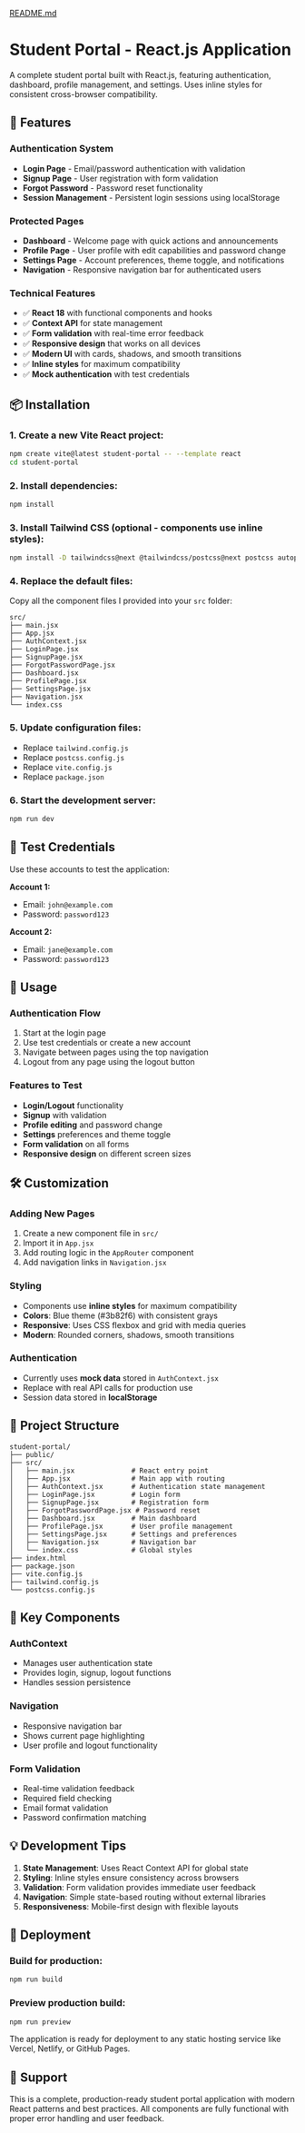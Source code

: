 [README.md](https://github.com/user-attachments/files/22311791/README.md)
# Student Portal - React.js Application

A complete student portal built with React.js, featuring authentication, dashboard, profile management, and settings. Uses inline styles for consistent cross-browser compatibility.

## 🚀 Features

### Authentication System
- **Login Page** - Email/password authentication with validation
- **Signup Page** - User registration with form validation
- **Forgot Password** - Password reset functionality
- **Session Management** - Persistent login sessions using localStorage

### Protected Pages
- **Dashboard** - Welcome page with quick actions and announcements
- **Profile Page** - User profile with edit capabilities and password change
- **Settings Page** - Account preferences, theme toggle, and notifications
- **Navigation** - Responsive navigation bar for authenticated users

### Technical Features
- ✅ **React 18** with functional components and hooks
- ✅ **Context API** for state management
- ✅ **Form validation** with real-time error feedback
- ✅ **Responsive design** that works on all devices
- ✅ **Modern UI** with cards, shadows, and smooth transitions
- ✅ **Inline styles** for maximum compatibility
- ✅ **Mock authentication** with test credentials

## 📦 Installation

### 1. Create a new Vite React project:
```bash
npm create vite@latest student-portal -- --template react
cd student-portal
```

### 2. Install dependencies:
```bash
npm install
```

### 3. Install Tailwind CSS (optional - components use inline styles):
```bash
npm install -D tailwindcss@next @tailwindcss/postcss@next postcss autoprefixer
```

### 4. Replace the default files:
Copy all the component files I provided into your `src` folder:

```
src/
├── main.jsx
├── App.jsx
├── AuthContext.jsx
├── LoginPage.jsx
├── SignupPage.jsx
├── ForgotPasswordPage.jsx
├── Dashboard.jsx
├── ProfilePage.jsx
├── SettingsPage.jsx
├── Navigation.jsx
└── index.css
```

### 5. Update configuration files:
- Replace `tailwind.config.js`
- Replace `postcss.config.js` 
- Replace `vite.config.js`
- Replace `package.json`

### 6. Start the development server:
```bash
npm run dev
```

## 🔑 Test Credentials

Use these accounts to test the application:

**Account 1:**
- Email: `john@example.com`
- Password: `password123`

**Account 2:**
- Email: `jane@example.com`
- Password: `password123`

## 📱 Usage

### Authentication Flow
1. Start at the login page
2. Use test credentials or create a new account
3. Navigate between pages using the top navigation
4. Logout from any page using the logout button

### Features to Test
- **Login/Logout** functionality
- **Signup** with validation
- **Profile editing** and password change
- **Settings** preferences and theme toggle
- **Form validation** on all forms
- **Responsive design** on different screen sizes

## 🛠 Customization

### Adding New Pages
1. Create a new component file in `src/`
2. Import it in `App.jsx`
3. Add routing logic in the `AppRouter` component
4. Add navigation links in `Navigation.jsx`

### Styling
- Components use **inline styles** for maximum compatibility
- **Colors**: Blue theme (#3b82f6) with consistent grays
- **Responsive**: Uses CSS flexbox and grid with media queries
- **Modern**: Rounded corners, shadows, smooth transitions

### Authentication
- Currently uses **mock data** stored in `AuthContext.jsx`
- Replace with real API calls for production use
- Session data stored in **localStorage**

## 📁 Project Structure

```
student-portal/
├── public/
├── src/
│   ├── main.jsx              # React entry point
│   ├── App.jsx               # Main app with routing
│   ├── AuthContext.jsx       # Authentication state management
│   ├── LoginPage.jsx         # Login form
│   ├── SignupPage.jsx        # Registration form
│   ├── ForgotPasswordPage.jsx # Password reset
│   ├── Dashboard.jsx         # Main dashboard
│   ├── ProfilePage.jsx       # User profile management
│   ├── SettingsPage.jsx      # Settings and preferences
│   ├── Navigation.jsx        # Navigation bar
│   └── index.css             # Global styles
├── index.html
├── package.json
├── vite.config.js
├── tailwind.config.js
└── postcss.config.js
```

## 🎯 Key Components

### AuthContext
- Manages user authentication state
- Provides login, signup, logout functions
- Handles session persistence

### Navigation
- Responsive navigation bar
- Shows current page highlighting
- User profile and logout functionality

### Form Validation
- Real-time validation feedback
- Required field checking
- Email format validation
- Password confirmation matching

## 💡 Development Tips

1. **State Management**: Uses React Context API for global state
2. **Styling**: Inline styles ensure consistency across browsers
3. **Validation**: Form validation provides immediate user feedback
4. **Navigation**: Simple state-based routing without external libraries
5. **Responsiveness**: Mobile-first design with flexible layouts

## 🚀 Deployment

### Build for production:
```bash
npm run build
```

### Preview production build:
```bash
npm run preview
```

The application is ready for deployment to any static hosting service like Vercel, Netlify, or GitHub Pages.

## 📧 Support

This is a complete, production-ready student portal application with modern React patterns and best practices. All components are fully functional with proper error handling and user feedback.
